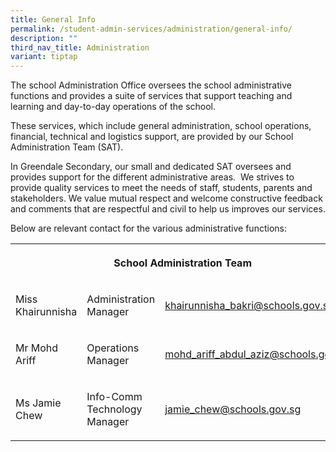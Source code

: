 ```yaml
---
title: General Info
permalink: /student-admin-services/administration/general-info/
description: ""
third_nav_title: Administration
variant: tiptap
---
```

<p>The school Administration Office oversees the school administrative functions
and provides a suite of services that support teaching and learning and
day-to-day operations of the school.</p>
<p>These services, which include general administration, school operations,
financial, technical and logistics support, are provided by our School
Administration Team (SAT).</p>
<p>In Greendale Secondary, our small and dedicated SAT oversees and provides
support for the different administrative areas. &nbsp;We strives to provide
quality services to meet the needs of staff, students, parents and stakeholders.
We value mutual respect and welcome constructive feedback and comments
that are respectful and civil to help us improves our services.</p>
<p>Below are relevant contact for the various administrative functions:</p>
<table style="minWidth: 75px">
<colgroup>
<col>
<col>
<col>
</colgroup>
<tbody>
<tr>
<th rowspan="1" colspan="3">
<p>School Administration Team</p>
</th>
</tr>
<tr>
<td rowspan="1" colspan="1">
<p>Miss Khairunnisha</p>
</td>
<td rowspan="1" colspan="1">
<p>Administration Manager</p>
</td>
<td rowspan="1" colspan="1">
<p><a href="mailto:khairunnisha_bakri@schools.gov.sg" rel="noopener noreferrer nofollow" target="_blank">khairunnisha_bakri@schools.gov.sg</a>
</p>
</td>
</tr>
<tr>
<td rowspan="1" colspan="1">
<p>Mr Mohd Ariff</p>
</td>
<td rowspan="1" colspan="1">
<p>Operations Manager</p>
</td>
<td rowspan="1" colspan="1">
<p><a href="mailto:mohd_ariff_abdul_aziz@schools.gov.sg" rel="noopener noreferrer nofollow" target="_blank">mohd_ariff_abdul_aziz@schools.gov.sg</a>
</p>
</td>
</tr>
<tr>
<td rowspan="1" colspan="1">
<p>Ms Jamie Chew</p>
</td>
<td rowspan="1" colspan="1">
<p>Info-Comm Technology Manager</p>
</td>
<td rowspan="1" colspan="1">
<p><a href="mailto:jamie_chew@schools.gov.sg" rel="noopener noreferrer nofollow" target="_blank">jamie_chew@schools.gov.sg</a>
</p>
</td>
</tr>
</tbody>
</table>
<p></p>